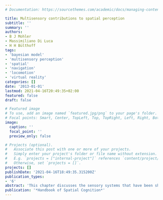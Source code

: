 ```yaml
---
# Documentation: https://sourcethemes.com/academic/docs/managing-content/

title: Multisensory contributions to spatial perception
subtitle: ''
summary: ''
authors:
- B J Mohler
- Massimiliano Di Luca
- H H Bülthoff
tags:
- 'bayesian model'
- 'multisensory perception'
- 'spatial'
- 'navigation'
- 'locomotion'
- 'virtual reality'
categories: []
date: '2013-01-01'
lastmod: 2021-04-16T20:49:35+02:00
featured: false
draft: false

# Featured image
# To use, add an image named `featured.jpg/png` to your page's folder.
# Focal points: Smart, Center, TopLeft, Top, TopRight, Left, Right, BottomLeft, Bottom, BottomRight.
image:
  caption: ''
  focal_point: ''
  preview_only: false

# Projects (optional).
#   Associate this post with one or more of your projects.
#   Simply enter your project's folder or file name without extension.
#   E.g. `projects = ["internal-project"]` references `content/project/deep-learning/index.md`.
#   Otherwise, set `projects = []`.
projects: []
publishDate: '2021-04-16T18:49:35.315200Z'
publication_types:
- '6'
abstract: 'This chapter discusses the sensory systems that have been shown to contribute to spatial perception – vestibular, body-based, audition, and vision. We then present how spatial information is typically multisensory and estimates are integrated within and between sensory systems. Specifically, we cover how integration is modeled in terms of probabilistic inference by analyzing several topics: fusion and segregation, strategies for sensory integration, the outcome of integration, the role of prior knowledge, and how integration leads to recalibration. Finally, we discuss two topics in high-level perception that have an intrinsic multisensory nature, selforientation perception and object recognition.'
publication: '*Handbook of Spatial Cognition*'
---
```

